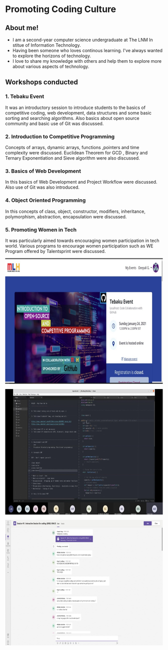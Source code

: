 # Promoting Coding Culture

## About me!

- I am a second-year computer science undergraduate at The LNM In stitue of Information Technology.
- Having been someone who loves continous learning. I've always wanted to explore the horizons of technology.
- I love to share my knowledge with others and help them to explore more about various aspects of technology.

## Workshops conducted

### 1. Tebaku Event

It was an introductory session to introduce students to the basics of competitive coding, web development, data structures and some basic sorting and searching  algorithms. Also basics about open source community and basic use of Git was discussed.

### 2. Introduction to Competitive Programming

Concepts of arrays, dynamic arrays, functions ,pointers and time complexity were discussed. Euclidean Theorem for GCD , Binary and Ternary Exponentiation and Sieve algorithm were also discussed.

### 3. Basics of Web Development

In this basics of Web Development and Project Workflow were discussed. Also use of Git was also introduced.

### 4. Object Oriented Programming

In this concepts of class, object, constructor, modifiers, inheritance, polymorphism, abstraction, encapsulation were discussed. 

### 5. Promoting Women in Tech

It was particularly aimed towards encouraging women participation in tech world. Various programs to encourage women participation such as WE Program offered by Talentsprint were discussed.





  <p align = "center">
   <img src="/resources/tebaku.jpg" width="800" height="400"/>
  </p>
  
  
  
  

  <p align = "center">
   <img src="/resources/workshop.jpg" width="800" height="400"/>
  </p>
  
  
  
  
  
  <p align = "center">
   <img src="/resources/meeting.jpg" width="800" height="400"/>
  </p>
